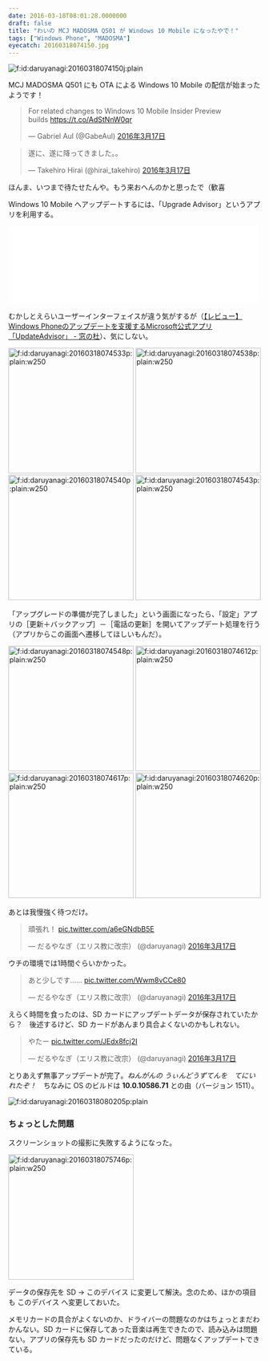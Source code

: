 ```yaml
---
date: 2016-03-18T08:01:28.0000000
draft: false
title: "わいの MCJ MADOSMA Q501 が Windows 10 Mobile になったやで！"
tags: ["Windows Phone", "MADOSMA"]
eyecatch: 20160318074150.jpg
---
```

<p><span itemscope itemtype="http://schema.org/Photograph"><img src="20160318074150.jpg" alt="f:id:daruyanagi:20160318074150j:plain" title="f:id:daruyanagi:20160318074150j:plain" class="hatena-fotolife" itemprop="image"></span></p><p>MCJ MADOSMA Q501 にも OTA による Windows 10 Mobile の配信が始まったようです！</p><p><blockquote class="twitter-tweet" data-lang="ja"><p lang="en" dir="ltr">For related changes to Windows 10 Mobile Insider Preview builds <a href="https://t.co/AdStNnW0qr">https://t.co/AdStNnW0qr</a></p>&mdash; Gabriel Aul (@GabeAul) <a href="https://twitter.com/GabeAul/status/710503977188634624">2016年3月17日</a></blockquote><script async src="//platform.twitter.com/widgets.js" charset="utf-8"></script></p><p><blockquote class="twitter-tweet" data-lang="ja"><p lang="ja" dir="ltr">遂に、遂に降ってきました。。</p>&mdash; Takehiro Hirai (@hirai_takehiro) <a href="https://twitter.com/hirai_takehiro/status/710505689714544640">2016年3月17日</a></blockquote><script async src="//platform.twitter.com/widgets.js" charset="utf-8"></script></p><p>ほんま、いつまで待たせたんや。もう来おへんのかと思ったで（歓喜</p><p>Windows 10 Mobile へアップデートするには、「Upgrade Advisor」というアプリを利用する。</p><p><iframe src="//hatenablog-parts.com/embed?url=https%3A%2F%2Fwww.microsoft.com%2Fja-jp%2Fstore%2Fapps%2Fupdateadvisor%2F9nblggh0f5g4" title="Upgrade Advisor – Microsoft ストアの Windows アプリ" class="embed-card embed-webcard" scrolling="no" frameborder="0" style="display: block; width: 100%; height: 155px; max-width: 500px; margin: 10px 0px;"></iframe></p><p>むかしとえらいユーザーインターフェイスが違う気がするが（<a href="http://www.forest.impress.co.jp/docs/review/20151211_734920.html">&#x3010;&#x30EC;&#x30D3;&#x30E5;&#x30FC;&#x3011;Windows Phone&#x306E;&#x30A2;&#x30C3;&#x30D7;&#x30C7;&#x30FC;&#x30C8;&#x3092;&#x652F;&#x63F4;&#x3059;&#x308B;Microsoft&#x516C;&#x5F0F;&#x30A2;&#x30D7;&#x30EA;&#x300C;UpdateAdvisor&#x300D; - &#x7A93;&#x306E;&#x675C;</a>）、気にしない。</p><p><span itemscope itemtype="http://schema.org/Photograph"><img src="20160318074533.png" alt="f:id:daruyanagi:20160318074533p:plain:w250" title="f:id:daruyanagi:20160318074533p:plain:w250" class="hatena-fotolife" style="width:250px" itemprop="image"></span> <span itemscope itemtype="http://schema.org/Photograph"><img src="20160318074538.png" alt="f:id:daruyanagi:20160318074538p:plain:w250" title="f:id:daruyanagi:20160318074538p:plain:w250" class="hatena-fotolife" style="width:250px" itemprop="image"></span> <span itemscope itemtype="http://schema.org/Photograph"><img src="20160318074540.png" alt="f:id:daruyanagi:20160318074540p:plain:w250" title="f:id:daruyanagi:20160318074540p:plain:w250" class="hatena-fotolife" style="width:250px" itemprop="image"></span> <span itemscope itemtype="http://schema.org/Photograph"><img src="20160318074543.png" alt="f:id:daruyanagi:20160318074543p:plain:w250" title="f:id:daruyanagi:20160318074543p:plain:w250" class="hatena-fotolife" style="width:250px" itemprop="image"></span></p><p>「アップグレードの準備が完了しました」という画面になったら、「設定」アプリの［更新＋バックアップ］－［電話の更新］を開いてアップデート処理を行う（アプリからこの画面へ遷移してほしいもんだ）。</p><p><span itemscope itemtype="http://schema.org/Photograph"><img src="20160318074548.png" alt="f:id:daruyanagi:20160318074548p:plain:w250" title="f:id:daruyanagi:20160318074548p:plain:w250" class="hatena-fotolife" style="width:250px" itemprop="image"></span> <span itemscope itemtype="http://schema.org/Photograph"><img src="20160318074612.png" alt="f:id:daruyanagi:20160318074612p:plain:w250" title="f:id:daruyanagi:20160318074612p:plain:w250" class="hatena-fotolife" style="width:250px" itemprop="image"></span> <span itemscope itemtype="http://schema.org/Photograph"><img src="20160318074617.png" alt="f:id:daruyanagi:20160318074617p:plain:w250" title="f:id:daruyanagi:20160318074617p:plain:w250" class="hatena-fotolife" style="width:250px" itemprop="image"></span> <span itemscope itemtype="http://schema.org/Photograph"><img src="20160318074620.png" alt="f:id:daruyanagi:20160318074620p:plain:w250" title="f:id:daruyanagi:20160318074620p:plain:w250" class="hatena-fotolife" style="width:250px" itemprop="image"></span></p><p>あとは我慢強く待つだけ。</p><p><blockquote class="twitter-tweet" data-lang="ja"><p lang="ja" dir="ltr">頑張れ！ <a href="https://t.co/a6eGNdbB5E">pic.twitter.com/a6eGNdbB5E</a></p>&mdash; だるやなぎ（エリス教に改宗） (@daruyanagi) <a href="https://twitter.com/daruyanagi/status/710579006903443456">2016年3月17日</a></blockquote><script async src="//platform.twitter.com/widgets.js" charset="utf-8"></script></p><p>ウチの環境では1時間ぐらいかかった。</p><p><blockquote class="twitter-tweet" data-lang="ja"><p lang="ja" dir="ltr">あと少しです…… <a href="https://t.co/Wwm8vCCe80">pic.twitter.com/Wwm8vCCe80</a></p>&mdash; だるやなぎ（エリス教に改宗） (@daruyanagi) <a href="https://twitter.com/daruyanagi/status/710585474662813696">2016年3月17日</a></blockquote><script async src="//platform.twitter.com/widgets.js" charset="utf-8"></script></p><p>えらく時間を食ったのは、SD カードにアップデートデータが保存されていたから？　後述するけど、SD カードがあんまり具合よくないのかもしれない。</p><p><blockquote class="twitter-tweet" data-lang="ja"><p lang="ja" dir="ltr">やたー <a href="https://t.co/JEdx8fcj2I">pic.twitter.com/JEdx8fcj2I</a></p>&mdash; だるやなぎ（エリス教に改宗） (@daruyanagi) <a href="https://twitter.com/daruyanagi/status/710589301659054080">2016年3月17日</a></blockquote><script async src="//platform.twitter.com/widgets.js" charset="utf-8"></script></p><p>とりあえず無事アップデートが完了。<i>ねんがんの うぃんどうずてんを　てにいれたぞ！　</i>ちなみに OS のビルドは <b>10.0.10586.71</b> との由（バージョン 1511）。</p><p><span itemscope itemtype="http://schema.org/Photograph"><img src="20160318080205.png" alt="f:id:daruyanagi:20160318080205p:plain" title="f:id:daruyanagi:20160318080205p:plain" class="hatena-fotolife" itemprop="image"></span><br />
</p>

<div class="section">
<h3>ちょっとした問題</h3>
<p>スクリーンショットの撮影に失敗するようになった。</p><p><span itemscope itemtype="http://schema.org/Photograph"><img src="20160318075746.png" alt="f:id:daruyanagi:20160318075746p:plain:w250" title="f:id:daruyanagi:20160318075746p:plain:w250" class="hatena-fotolife" style="width:250px" itemprop="image"></span></p><p>データの保存先を SD → このデバイス に変更して解決。念のため、ほかの項目も このデバイス へ変更しておいた。</p><p>メモリカードの具合がよくないのか、ドライバーの問題なのかはちょっとまだわかんない。SD カードに保存してあった音楽は再生できたので、読み込みは問題ない。アプリの保存先も SD カードだったのだけど、問題なくアップデートできている。</p>

</div>